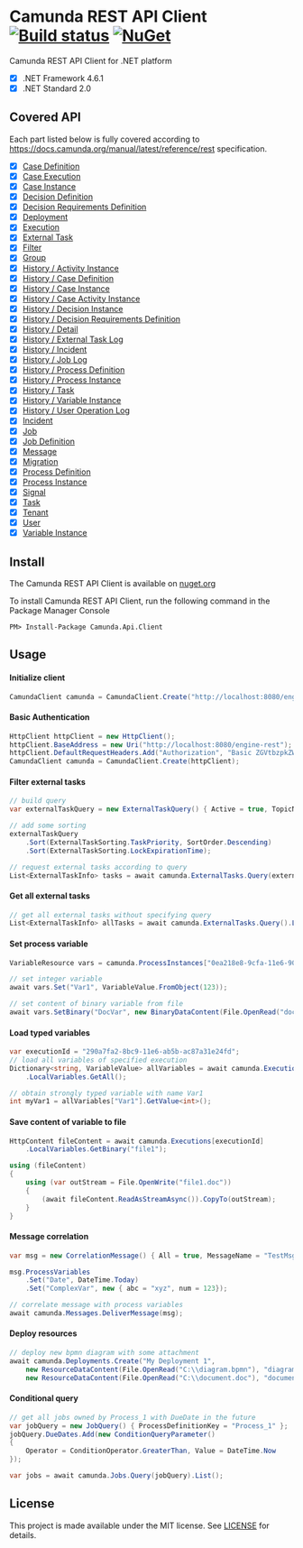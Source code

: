 # Camunda REST API Client [![Build status](https://ci.appveyor.com/api/projects/status/l2ct8th9hwuwlqvf?svg=true)](https://ci.appveyor.com/project/jlucansky/camunda-api-client) [![NuGet](https://img.shields.io/nuget/v/Camunda.Api.Client.svg)](https://www.nuget.org/packages/Camunda.Api.Client)
Camunda REST API Client for .NET platform
- [x] .NET Framework 4.6.1
- [x] .NET Standard 2.0

## Covered API
Each part listed below is fully covered according to https://docs.camunda.org/manual/latest/reference/rest specification.
- [x] [Case Definition](https://docs.camunda.org/manual/latest/reference/rest/case-definition/)
- [x] [Case Execution](https://docs.camunda.org/manual/latest/reference/rest/case-execution/)
- [x] [Case Instance](https://docs.camunda.org/manual/latest/reference/rest/case-instance/)
- [x] [Decision Definition](https://docs.camunda.org/manual/latest/reference/rest/decision-definition/)
- [x] [Decision Requirements Definition](https://docs.camunda.org/manual/latest/reference/rest/decision-requirements-definition/)
- [x] [Deployment](https://docs.camunda.org/manual/latest/reference/rest/deployment/)
- [x] [Execution](https://docs.camunda.org/manual/latest/reference/rest/execution/)
- [x] [External Task](https://docs.camunda.org/manual/latest/reference/rest/external-task/)
- [x] [Filter](https://docs.camunda.org/manual/latest/reference/rest/filter/)
- [x] [Group](https://docs.camunda.org/manual/latest/reference/rest/group/)
- [x] [History / Activity Instance](https://docs.camunda.org/manual/latest/reference/rest/history/activity-instance/)
- [x] [History / Case Definition](https://docs.camunda.org/manual/latest/reference/rest/history/case-definition/)
- [x] [History / Case Instance](https://docs.camunda.org/manual/latest/reference/rest/history/case-instance/)
- [x] [History / Case Activity Instance](https://docs.camunda.org/manual/latest/reference/rest/history/case-activity-instance/)
- [x] [History / Decision Instance](https://docs.camunda.org/manual/latest/reference/rest/history/decision-instance/)
- [x] [History / Decision Requirements Definition](https://docs.camunda.org/manual/latest/reference/rest/history/decision-requirements-definition/)
- [x] [History / Detail](https://docs.camunda.org/manual/latest/reference/rest/history/detail/)
- [x] [History / External Task Log](https://docs.camunda.org/manual/latest/reference/rest/history/external-task-log/)
- [x] [History / Incident](https://docs.camunda.org/manual/latest/reference/rest/history/incident/)
- [x] [History / Job Log](https://docs.camunda.org/manual/latest/reference/rest/history/job-log/)
- [x] [History / Process Definition](https://docs.camunda.org/manual/latest/reference/rest/history/process-definition/)
- [x] [History / Process Instance](https://docs.camunda.org/manual/latest/reference/rest/history/process-instance/)
- [x] [History / Task](https://docs.camunda.org/manual/latest/reference/rest/history/task/)
- [x] [History / Variable Instance](https://docs.camunda.org/manual/latest/reference/rest/history/variable-instance/)
- [x] [History / User Operation Log](https://docs.camunda.org/manual/latest/reference/rest/history/user-operation-log/)
- [x] [Incident](https://docs.camunda.org/manual/latest/reference/rest/incident/)
- [X] [Job](https://docs.camunda.org/manual/latest/reference/rest/job/)
- [x] [Job Definition](https://docs.camunda.org/manual/latest/reference/rest/job-definition/)
- [x] [Message](https://docs.camunda.org/manual/latest/reference/rest/message/)
- [x] [Migration](https://docs.camunda.org/manual/latest/reference/rest/migration/)
- [x] [Process Definition](https://docs.camunda.org/manual/latest/reference/rest/process-definition/)
- [x] [Process Instance](https://docs.camunda.org/manual/latest/reference/rest/process-instance/)
- [x] [Signal](https://docs.camunda.org/manual/latest/reference/rest/signal/)
- [x] [Task](https://docs.camunda.org/manual/latest/reference/rest/task/)
- [x] [Tenant](https://docs.camunda.org/manual/latest/reference/rest/tenant/)
- [x] [User](https://docs.camunda.org/manual/latest/reference/rest/user/)
- [x] [Variable Instance](https://docs.camunda.org/manual/latest/reference/rest/variable-instance/)

## Install
The Camunda REST API Client is available on [nuget.org](https://www.nuget.org/packages/Camunda.Api.Client)

To install Camunda REST API Client, run the following command in the Package Manager Console
```
PM> Install-Package Camunda.Api.Client
```

## Usage

#### Initialize client
```cs
CamundaClient camunda = CamundaClient.Create("http://localhost:8080/engine-rest");
```

#### Basic Authentication
```cs
HttpClient httpClient = new HttpClient();
httpClient.BaseAddress = new Uri("http://localhost:8080/engine-rest");
httpClient.DefaultRequestHeaders.Add("Authorization", "Basic ZGVtbzpkZW1v");
CamundaClient camunda = CamundaClient.Create(httpClient);
```

#### Filter external tasks
```cs
// build query
var externalTaskQuery = new ExternalTaskQuery() { Active = true, TopicName = "MyTask" };

// add some sorting
externalTaskQuery
    .Sort(ExternalTaskSorting.TaskPriority, SortOrder.Descending)
    .Sort(ExternalTaskSorting.LockExpirationTime);

// request external tasks according to query
List<ExternalTaskInfo> tasks = await camunda.ExternalTasks.Query(externalTaskQuery).List();
```
#### Get all external tasks
```cs
// get all external tasks without specifying query
List<ExternalTaskInfo> allTasks = await camunda.ExternalTasks.Query().List();
```
#### Set process variable
```cs
VariableResource vars = camunda.ProcessInstances["0ea218e8-9cfa-11e6-90a6-ac87a31e24fd"].Variables;

// set integer variable
await vars.Set("Var1", VariableValue.FromObject(123));

// set content of binary variable from file
await vars.SetBinary("DocVar", new BinaryDataContent(File.OpenRead("document.doc")), BinaryVariableType.Bytes);
```
#### Load typed variables
```cs
var executionId = "290a7fa2-8bc9-11e6-ab5b-ac87a31e24fd";
// load all variables of specified execution
Dictionary<string, VariableValue> allVariables = await camunda.Executions[executionId]
    .LocalVariables.GetAll();

// obtain strongly typed variable with name Var1
int myVar1 = allVariables["Var1"].GetValue<int>();
```
#### Save content of variable to file
```cs
HttpContent fileContent = await camunda.Executions[executionId]
    .LocalVariables.GetBinary("file1");

using (fileContent)
{
    using (var outStream = File.OpenWrite("file1.doc"))
    {
        (await fileContent.ReadAsStreamAsync()).CopyTo(outStream);
    }
}
```
#### Message correlation
```cs
var msg = new CorrelationMessage() { All = true, MessageName = "TestMsg" };

msg.ProcessVariables
    .Set("Date", DateTime.Today)
    .Set("ComplexVar", new { abc = "xyz", num = 123});

// correlate message with process variables
await camunda.Messages.DeliverMessage(msg);
```
#### Deploy resources
```cs
// deploy new bpmn diagram with some attachment
await camunda.Deployments.Create("My Deployment 1",
    new ResourceDataContent(File.OpenRead("C:\\diagram.bpmn"), "diagram.bpmn"), 
    new ResourceDataContent(File.OpenRead("C:\\document.doc"), "document.doc"));
```
#### Conditional query
```cs
// get all jobs owned by Process_1 with DueDate in the future
var jobQuery = new JobQuery() { ProcessDefinitionKey = "Process_1" };
jobQuery.DueDates.Add(new ConditionQueryParameter() 
{
    Operator = ConditionOperator.GreaterThan, Value = DateTime.Now
});

var jobs = await camunda.Jobs.Query(jobQuery).List();
```

## License
This project is made available under the MIT license. See [LICENSE](LICENSE) for details.
